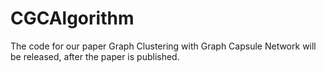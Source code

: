 # CGCAlgorithm
The code for our paper Graph Clustering with Graph Capsule Network will be released, after the paper is published.
